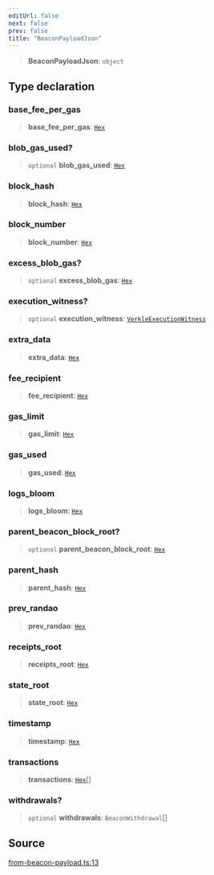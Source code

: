 ```yaml
---
editUrl: false
next: false
prev: false
title: "BeaconPayloadJson"
---
```


> **BeaconPayloadJson**: `object`

## Type declaration

### base\_fee\_per\_gas

> **base\_fee\_per\_gas**: [`Hex`](/reference/tevm/utils/type-aliases/hex/)

### blob\_gas\_used?

> `optional` **blob\_gas\_used**: [`Hex`](/reference/tevm/utils/type-aliases/hex/)

### block\_hash

> **block\_hash**: [`Hex`](/reference/tevm/utils/type-aliases/hex/)

### block\_number

> **block\_number**: [`Hex`](/reference/tevm/utils/type-aliases/hex/)

### excess\_blob\_gas?

> `optional` **excess\_blob\_gas**: [`Hex`](/reference/tevm/utils/type-aliases/hex/)

### execution\_witness?

> `optional` **execution\_witness**: [`VerkleExecutionWitness`](/reference/tevm/block/interfaces/verkleexecutionwitness/)

### extra\_data

> **extra\_data**: [`Hex`](/reference/tevm/utils/type-aliases/hex/)

### fee\_recipient

> **fee\_recipient**: [`Hex`](/reference/tevm/utils/type-aliases/hex/)

### gas\_limit

> **gas\_limit**: [`Hex`](/reference/tevm/utils/type-aliases/hex/)

### gas\_used

> **gas\_used**: [`Hex`](/reference/tevm/utils/type-aliases/hex/)

### logs\_bloom

> **logs\_bloom**: [`Hex`](/reference/tevm/utils/type-aliases/hex/)

### parent\_beacon\_block\_root?

> `optional` **parent\_beacon\_block\_root**: [`Hex`](/reference/tevm/utils/type-aliases/hex/)

### parent\_hash

> **parent\_hash**: [`Hex`](/reference/tevm/utils/type-aliases/hex/)

### prev\_randao

> **prev\_randao**: [`Hex`](/reference/tevm/utils/type-aliases/hex/)

### receipts\_root

> **receipts\_root**: [`Hex`](/reference/tevm/utils/type-aliases/hex/)

### state\_root

> **state\_root**: [`Hex`](/reference/tevm/utils/type-aliases/hex/)

### timestamp

> **timestamp**: [`Hex`](/reference/tevm/utils/type-aliases/hex/)

### transactions

> **transactions**: [`Hex`](/reference/tevm/utils/type-aliases/hex/)[]

### withdrawals?

> `optional` **withdrawals**: `BeaconWithdrawal`[]

## Source

[from-beacon-payload.ts:13](https://github.com/evmts/tevm-monorepo/blob/main/packages/block/src/from-beacon-payload.ts#L13)
